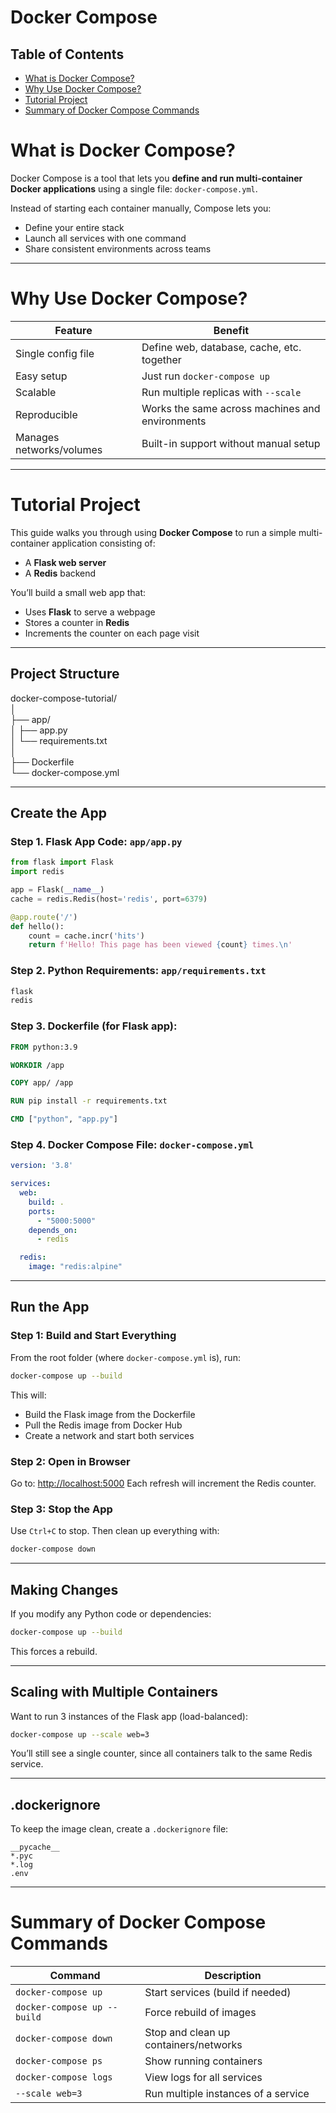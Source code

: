 # Docker Compose
## Table of Contents
- [What is Docker Compose?](#What-is-Docker-Compose?)
- [Why Use Docker Compose?](#Why-Use-Docker-Compose?)
- [Tutorial Project](#Tutorial-Project)
- [Summary of Docker Compose Commands](#Summary-of-Docker-Compose-Commands)

# What is Docker Compose?

Docker Compose is a tool that lets you **define and run multi-container Docker applications** using a single file: `docker-compose.yml`.

Instead of starting each container manually, Compose lets you:

- Define your entire stack  
- Launch all services with one command  
- Share consistent environments across teams

---

# Why Use Docker Compose?

| Feature | Benefit |
|--------|---------|
| Single config file | Define web, database, cache, etc. together |
| Easy setup | Just run `docker-compose up` |
| Scalable | Run multiple replicas with `--scale` |
| Reproducible | Works the same across machines and environments |
| Manages networks/volumes | Built-in support without manual setup |

---

# Tutorial Project

This guide walks you through using **Docker Compose** to run a simple multi-container application consisting of:
- A **Flask web server**
- A **Redis** backend

You’ll build a small web app that:

- Uses **Flask** to serve a webpage
- Stores a counter in **Redis**
- Increments the counter on each page visit

---

## Project Structure
docker-compose-tutorial/  
│  
├── app/  
│ ├── app.py  
│ └── requirements.txt  
│  
├── Dockerfile  
└── docker-compose.yml  

---

## Create the App

### Step 1. Flask App Code: `app/app.py`

```python
from flask import Flask
import redis

app = Flask(__name__)
cache = redis.Redis(host='redis', port=6379)

@app.route('/')
def hello():
    count = cache.incr('hits')
    return f'Hello! This page has been viewed {count} times.\n'
```

### Step 2. Python Requirements: `app/requirements.txt`
```txt
flask
redis
```

### Step 3. Dockerfile (for Flask app):
```Dockerfile
FROM python:3.9

WORKDIR /app

COPY app/ /app

RUN pip install -r requirements.txt

CMD ["python", "app.py"]

```

### Step 4. Docker Compose File: `docker-compose.yml`
```yaml
version: '3.8'

services:
  web:
    build: .
    ports:
      - "5000:5000"
    depends_on:
      - redis

  redis:
    image: "redis:alpine"

```

---

## Run the App

### Step 1: Build and Start Everything
From the root folder (where `docker-compose.yml` is), run:
```bash
docker-compose up --build
```
This will:
- Build the Flask image from the Dockerfile
- Pull the Redis image from Docker Hub
- Create a network and start both services

### Step 2: Open in Browser
Go to: <http://localhost:5000>
Each refresh will increment the Redis counter.

### Step 3: Stop the App
Use `Ctrl+C` to stop.
Then clean up everything with:
```bash
docker-compose down
```

---

## Making Changes
If you modify any Python code or dependencies:
```bash
docker-compose up --build
```
This forces a rebuild.

---

## Scaling with Multiple Containers
Want to run 3 instances of the Flask app (load-balanced):
```bash
docker-compose up --scale web=3
```
You’ll still see a single counter, since all containers talk to the same Redis service.

---

## .dockerignore
To keep the image clean, create a `.dockerignore` file:
```
__pycache__
*.pyc
*.log
.env
```

---

# Summary of Docker Compose Commands

| Command                     | Description                           |
| --------------------------- | ------------------------------------- |
| `docker-compose up`         | Start services (build if needed)      |
| `docker-compose up --build` | Force rebuild of images               |
| `docker-compose down`       | Stop and clean up containers/networks |
| `docker-compose ps`         | Show running containers               |
| `docker-compose logs`       | View logs for all services            |
| `--scale web=3`             | Run multiple instances of a service   |

